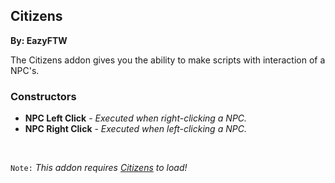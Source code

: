 ## Citizens
**By: EazyFTW**
<br>

The Citizens addon gives you the ability to make scripts with interaction of a NPC's.
<br>

### Constructors
* **NPC Left Click** - *Executed when right-clicking a NPC.*
* **NPC Right Click** - *Executed when left-clicking a NPC.*
<br>

`Note:` *This addon requires [Citizens](https://ci.citizensnpcs.co/job/citizens2/) to load!*
